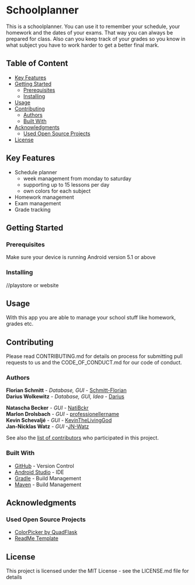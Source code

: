 # Schoolplanner

This is a schoolplanner. You can use it to remember your schedule, your homework and the dates of your exams. That way you can always be prepared for class. Also can you keep track of your grades so you know in what subject you have to work harder to get a better final mark.

## Table of Content
- [Key Features](https://github.com/Schmitt-Florian/SchoolPlanner#key-features)
- [Getting Started](https://github.com/Schmitt-Florian/SchoolPlanner#getting-started)
    - [Prerequisites](https://github.com/Schmitt-Florian/SchoolPlanner#prerequisites)
    - [Installing](https://github.com/Schmitt-Florian/SchoolPlanner#installing)
- [Usage](https://github.com/Schmitt-Florian/SchoolPlanner#usage)
- [Contributing](https://github.com/Schmitt-Florian/SchoolPlanner#contributing)
    - [Authors](https://github.com/Schmitt-Florian/SchoolPlanner#authors)
    - [Built With](https://github.com/Schmitt-Florian/SchoolPlanner#built-with)
- [Acknowledgments](https://github.com/Schmitt-Florian/SchoolPlanner#acknowledgments)
    - [Used Open Source Projects](https://github.com/Schmitt-Florian/SchoolPlanner#used-open-source-projects)
- [License](https://github.com/Schmitt-Florian/SchoolPlanner#license)

## Key Features

- Schedule planner
    - week management from monday to saturday
    - supporting up to 15 lessons per day
    - own colors for each subject
- Homework management
- Exam management
- Grade tracking

## Getting Started
### Prerequisites

Make sure your device is running Android version 5.1 or above

### Installing

//playstore or website

## Usage

With this app you are able to manage your school stuff like homework, grades etc.

## Contributing

Please read CONTRIBUTING.md for details on process for submitting 
pull requests to us and the CODE_OF_CONDUCT.md for our code of conduct.

### Authors
**Florian Schmitt** - *Database, GUI* - [Schmitt-Florian](https://github.com/Schmitt-Florian)  
**Darius Wolkewitz** - *Database, GUI, Idea* - [Darius](https://github.com/DWolkewitz)  

**Natascha Becker** - *GUI* - [NatiBckr](https://github.com/NatiBckr)  
**Marlon Drolsbach** - *GUI* - [professionellername](https://github.com/professionellername)  
**Kevin Schevaljé** - *GUI* - [KevinTheLivingGod](https://github.com/KevinTheLivingGod)  
**Jan-Nicklas Watz** - *GUI* -[JN-Watz](https://github.com/JN-Watz)  

See also the [list of contributors](https://github.com/Schmitt-Florian/SchoolPlanner/graphs/contributors) who participated in this project.

### Built With

- [GitHub](https://github.com/) - Version Control
- [Android Studio](https://developer.android.com/studio/index.html) - IDE
- [Gradle](https://gradle.org/) - Build Management
- [Maven](https://maven.apache.org/) - Build Management

## Acknowledgments

### Used Open Source Projects
- [ColorPicker by QuadFlask](https://github.com/QuadFlask/colorpicker)
- [ReadMe Template](https://gist.github.com/PurpleBooth/109311bb0361f32d87a2)

## License

This project is licensed under the MIT License - see the LICENSE.md file for details


